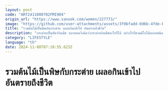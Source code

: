 ```yaml
---
layout: post
code: "ART2411080702FMI904"
origin_url: "https://www.sanook.com/women/227773/"
image: "https://github.com/user-attachments/assets/3f0bfadd-0d6b-4fde-b5be-2628fd0a128a"
title: "รวมต้นไม้เป็นพิษกับกระต่าย เผลอกินเข้าไป อันตรายถึงชีวิต"
description: "กระต่ายเป็นสัตว์กินพืช หลายคนจึงคิดว่ากระต่ายกินพืชอะไรก็ได้ อย่างไรก็ตามมีใบไม้หลายชนิดเป็นพิษต่อกระต่าย"
category: "LIFESTYLE"
language: "th"
date: 2024-11-08T07:10:55.623Z
---
```


# รวมต้นไม้เป็นพิษกับกระต่าย เผลอกินเข้าไป อันตรายถึงชีวิต